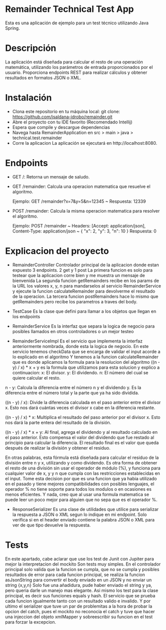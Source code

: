 # Remainder Technical Test App
Esta es una aplicación de ejemplo para un test técnico utilizando Java Spring.

# Descripción
La aplicación está diseñada para calcular el resto de una operación matemática, utilizando los parámetros de entrada proporcionados por el usuario.
Proporciona endpoints REST para realizar cálculos y obtener resultados en formatos JSON o XML.

# Instalación
- Clona este repositorio en tu máquina local: git clone: https://github.com/jsaldana-idrobo/remainder.git
- Abre el proyecto con tu IDE favorito (Recomendado Intellij)
- Espera que compile y descargue dependencias
- Navega hasta RemainderApplication en src > main > java > technical.test.remainder
- Corre la aplicacion
La aplicación se ejecutará en http://localhost:8080.


# Endpoints
- GET /: Retorna un mensaje de saludo.
- GET /remainder: Calcula una operacion matematica que resuelve el algoritmo.

  Ejemplo: GET /remainder?x=7&y=5&n=12345 ~ Respuesta: 12339

- POST /remainder: Calcula la misma operacion matematica para resolver el algoritmo.

  Ejemplo: POST /remainder ~ Headers: [Accept: application/json], Content-Type: application/json ~ { "x": 2, "y": 3, "n": 10 }
  Respuesta: 0



# Explicacion del proyecto
- RemainderController
Controlador principal de la aplicacion donde estan expuesto 3 endpoints. 2 get y 1 post
La primera funcion es solo para testear que la aplicacion corre bien y me muestra un mensaje de bienvenida
La segunda funcion getRemainders recibe en los params de la URL los valores x, y, n para mandarselos al servicio RemainderService y ejecute la funcion calculateRemainder para devolverme el resultado de la operacion.
La tercera funcion postRemainders hace lo mismo que getRemainders pero recibe los parametros a traves del body.

- TestCase
Es la clase que defini para llamar a los objetos que llegan en los endpoints

- RemainderService
Es la interfaz que separa la logica de negocio para posibles llamados en otros controladores o un mejor testeo

- RemainderServiceImpl
Es el servicio que implementa la interfaz anteriormente nombrada, donde esta la logica de negocio.
En este servicio tenemos checkData que se encarga de validar el input acorde a lo explicado en el algoritmo
Y tenemos a la funcion calculateRemainder que es donde aplicamos la formula para la resolucion del algoritmo
((n - y) / x) * x + y es la formula que utilizamos para esta solucion y explico a continuacion:
x: El divisor.
y: El dividendo.
n: El número del cual se quiere calcular el resto.

n - y: Calcula la diferencia entre el número n y el dividendo y.
Es la diferencia entre el número total y la parte que ya ha sido dividida.

((n - y) / x): Divide la diferencia calculada en el paso anterior entre el divisor x.
Esto nos dará cuántas veces el divisor x cabe en la diferencia restante.

((n - y) / x) * x: Multiplica el resultado del paso anterior por el divisor x.
Esto nos dará la parte entera del resultado de la división.

((n - y) / x) * x + y: Al final, agrega el dividendo y al resultado calculado en el paso anterior.
Esto compensa el valor del dividendo que fue restado al principio para calcular la diferencia.
El resultado final es el valor que queda después de realizar la división y obtener el residuo.

En otras palabras, esta fórmula está diseñada para calcular el residuo de la división entre n y x, utilizando y como dividendo.
Es otra forma de obtener el resto de una división sin usar el operador de módulo (%), y funciona para cualquier valor de x, y y n que cumpla con las restricciones establecidas en el input.
Tome esta decision por que es una funcion que ya habia utilizado en el pasado y tiene mejores compatibilidades con posibles lenguajes, el operador % no tiene soporte  para todos los modulos o en ocasiones es menos eficientes.
Y nada, creo que al usar una formula matematica se puede leer un poco mejor para alguien que no sepa que es el operador %.

- ResponseSerializer
Es una clase de utilidades que utilice para serializar la respuesta a JSON o XML segun lo indique en mi endpoint.
Solo verifica si en el header enviado contiene la palabra JSON o XML para ver de que tipo devuelve la respuesta.


# Tests
En este apartado, cabe aclarar que use los test de Junit con Jupiter para mejor la interpretacion del mockito
Son tests muy simples.
En el controlador principal solo valida que la funcion se cumpla, que no se cumpla y posibles resultados de error para cada funcion principal, se realiza la funcion asJsonString para convertir el body enviado en un JSON y no enviar un string {x,y,n}
Solo fue una añadidura, pude haber enviado el string y ya, pero queria darle un manejo mas elegante.
Asi mismo los test para la clase principal, es decir sus funciones equals y hash.
El servicio que se prueba cada funcion igualmente tanto con un resultado valido e invalido.
Y por ultimo el serializer que tuve un par de problemitas a la hora de probar la opcion del catch, pues el mockito no reconocia el catch y tuve que hacer una injeccion del objeto xmlMapper y sobreescribir su funcion en el test para forzar la excepcion.

